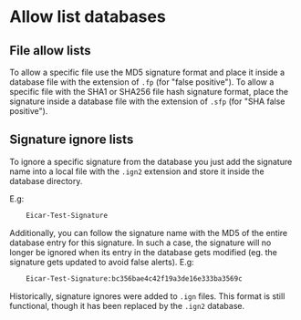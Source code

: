 # Allow list databases

## File allow lists

To allow a specific file use the MD5 signature format and place it inside a database file with the extension of `.fp` (for "false positive"). To allow a specific file with the SHA1 or SHA256 file hash signature format, place the signature inside a database file with the extension of `.sfp` (for "SHA false positive").

## Signature ignore lists

To ignore a specific signature from the database you just add the signature name into a local file with the `.ign2` extension and store it inside the database directory.

E.g:

```bash
    Eicar-Test-Signature
```

Additionally, you can follow the signature name with the MD5 of the entire database entry for this signature. In such a case, the signature will no longer be ignored when its entry in the database gets modified (eg. the signature gets updated to avoid false alerts). E.g:

```bash
    Eicar-Test-Signature:bc356bae4c42f19a3de16e333ba3569c
```

Historically, signature ignores were added to `.ign` files.  This format is still functional, though it has been replaced by the `.ign2` database.
